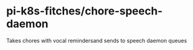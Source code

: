 # pi-k8s-fitches/chore-speech-daemon
Takes chores with vocal remindersand sends to speech daemon queues
